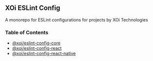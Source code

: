 ## XOi ESLint Config

A monorepo for ESLint configurations for projects by XOi Technologies

### Table of Contents

- [@xoi/eslint-config-core](#packages/core)
- [@xoi/eslint-config-react](#packages/eslint-config-react)
- [@xoi/eslint-config-react-native](#packages/eslint-config-react-native)
